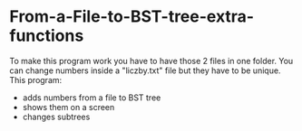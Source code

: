 # From-a-File-to-BST-tree-extra-functions
To make this program work you have to have those 2 files in one folder.
You can change numbers inside a "liczby.txt" file but they have to be unique. 
This program:
- adds numbers from a file to BST tree
- shows them on a screen
- changes subtrees
